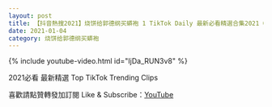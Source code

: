 ```yaml
---
layout: post
title: 【抖音熱搜2021】烧饼给郭德纲买蟒袍 1 TikTok Daily 最新必看精選合集2021 01 04
date: 2021-01-04
category: 烧饼给郭德纲买蟒袍
---
```


{% include youtube-video.html id="IjDa_RUN3v8" %}

2021必看 最新精選 Top TikTok Trending Clips

喜歡請點贊轉發加訂閱 Like & Subscribe：[YouTube](https://www.youtube.com/channel/UCAoR7VcanIPd04uEq_GIylA/videos)

